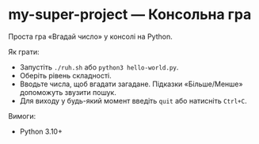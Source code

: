 # my-super-project — Консольна гра

Проста гра «Вгадай число» у консолі на Python.

Як грати:
- Запустіть `./ruh.sh` або `python3 hello-world.py`.
- Оберіть рівень складності.
- Вводьте числа, щоб вгадати загадане. Підказки «Більше/Менше» допоможуть звузити пошук.
- Для виходу у будь-який момент введіть `quit` або натисніть `Ctrl+C`.

Вимоги:
- Python 3.10+

